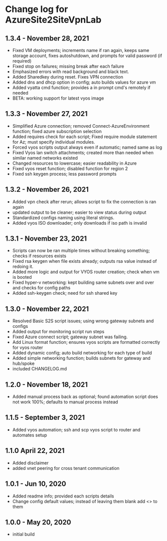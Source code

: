 # Change log for AzureSite2SiteVpnLab



## 1.3.4 - November 28, 2021

- Fixed VM deployments; increments name if ran again, keeps same storage account, fixes autoshutdown, and prompts for valid password (if required)
- Fixed stop on failures; missing break after each failure
- Emphasized errors with read background and black text.
- Added Sharedkey during reset. Fixes VPN connection
- Added dns and dhcp option in config; auto builds values for azure vm
- Added vyatta cmd function; provides a in prompt cmd's remotely if needed
- BETA: working support for latest vyos image

## 1.3.3 - November 27, 2021

- Simplified Azure connection; removed Connect-AzureEnvironment function; fixed azure subscription selection
- Added requires check for each script; Fixed require module statement for Az; must specify individual modules.
- Forced vyos scripts output always even if automatic; named same as log
- Fixed Vyos lan switch attachments; created more than needed when similar named networks existed
- Changed resources to lowercase; easier readability in Azure
- Fixed vyos reset function; disabled function for region 2
- Fixed ssh keygen process; less password prompts

## 1.3.2 - November 26, 2021

- Added vpn check after rerun; allows script to fix the connection is ran again
- updated output to be cleaner; easier to view status during output
- Standardized configs naming using literal strings.
- Added vyos ISO downloader; only downloads if iso path is invalid

## 1.3.1 - November 23, 2021

- Scripts can now be ran multiple times without breaking something; checks if resources exists
- Fixed rsa keygen when file exists already; outputs rsa value instead of redoing it.
- Added more logic and output for VYOS router creation; check when vm is booted
- Fixed hyper-v networking: kept building same subnets over and over and checks for config paths
- Added ssh-keygen check; need for ssh shared key

## 1.3.0 - November 22, 2021

- Resolved Basic S2S script issues; using wrong gateway subnets and configs
- Added output for monitoring script run steps
- Fixed Azure connect script; gateway subnet was failing.
- Add Linux format function; ensures vyos scripts are formatted correctly for vyos router
- Added dynamic config; auto build networking for each type of build
- Added simple networking function; builds subnets for gateway and hub/spoke
- included CHANGELOG.md

## 1.2.0 - November 18, 2021

- Added manual process back as optional; found automation script does not work 100%; defaults to manual process instead

## 1.1.5 - September 3, 2021

- Added vyos automation; ssh and scp vyos script to router and automates setup

## 1.1.0 April 22, 2021

- Added disclaimer
- added vnet peering for cross tenant communication

## 1.0.1 - Jun 10, 2020

- Added readme info; provided each scripts details
- Change config default values; instead of leaving them blank add <> to them


## 1.0.0 - May 20, 2020

- initial build
